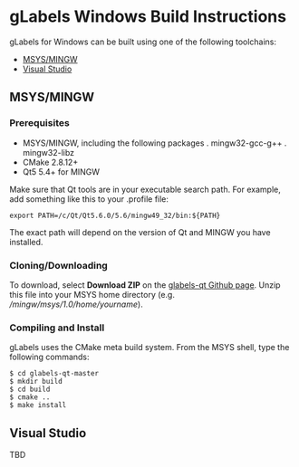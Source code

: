 gLabels Windows Build Instructions
==================================

gLabels for Windows can be built using one of the following toolchains:

- [MSYS/MINGW](#msysmingw)
- [Visual Studio](#visual-studio)


MSYS/MINGW
----------

### Prerequisites

- MSYS/MINGW, including the following packages
  . mingw32-gcc-g++
  . mingw32-libz
- CMake 2.8.12+
- Qt5 5.4+ for MINGW

Make sure that Qt tools are in your executable search path.  For example, add something like this to your .profile file:

```
export PATH=/c/Qt/Qt5.6.0/5.6/mingw49_32/bin:${PATH}
```

The exact path will depend on the version of Qt and MINGW you have installed.


### Cloning/Downloading

To download, select **Download ZIP** on the [glabels-qt Github page](https://github.com/jimevins/glabels-qt).  Unzip this file into your MSYS home directory (e.g. */mingw/msys/1.0/home/yourname*).


### Compiling and Install

gLabels uses the CMake meta build system.  From the MSYS shell, type the following commands:

```
$ cd glabels-qt-master
$ mkdir build
$ cd build
$ cmake ..
$ make install
```



Visual Studio
-------------

TBD